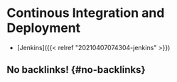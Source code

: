# Continous Integration and Deployment


-   [Jenkins]({{< relref "20210407074304-jenkins" >}})


## No backlinks! {#no-backlinks}

